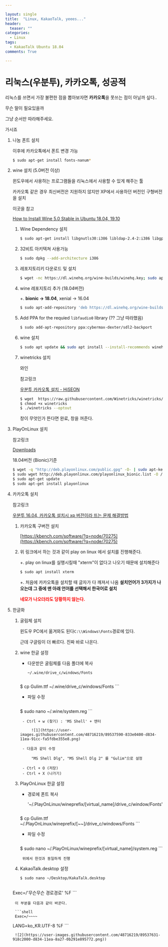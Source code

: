 ```yaml
---

layout: single
title:  "Linux, KakaoTalk, yeees..."
header:
  teaser: ""
categories: 
  - Linux
tags:
  - KakaoTalk Ubuntu 18.04
comments: True

---
```


# 리눅스(우분투), 카카오톡, 성공적

리눅스를 쓰면서 가장 불편한 점을 뽑아보자면 **카카오톡**을 못쓰는 점이 아닐까 싶다..

무슨 말이 필요있을까

그냥 순서만 따라해주세요.

가시죠


1. 나눔 폰트 설치

    이후에 카카오톡에서 폰트 변경 가능

    ```bash
    $ sudo apt-get install fonts-nanum*
    ```

2. wine 설치 (5.0버전 이상)

    윈도우에서 사용하는 프로그램들을 리눅스에서 사용할 수 있게 해주는 툴

    카카오톡 같은 경우 최신버전은 지원하지 않지만 XP에서 사용하던 버전인 구형버전을 설치

    이곳을 참고

    [How to Install Wine 5.0 Stable in Ubuntu 18.04, 19.10](http://ubuntuhandbook.org/index.php/2020/01/install-wine-5-0-stable-ubuntu-18-04-19-10/)

    1. Wine Dependency 설치

        ```bash
        $ sudo apt-get install libgnutls30:i386 libldap-2.4-2:i386 libgpg-error0:i386 libxml2:i386 libasound2-plugins:i386 libsdl2-2.0-0:i386 libfreetype6:i386 libdbus-1-3:i386 libsqlite3-0:i386
        ```

    2. 32비트 아키텍쳐 사용가능

        ```bash
        $ sudo dpkg --add-architecture i386
        ```

    3. 레포지토리키 다운로드 및 설치

        ```bash
        $ wget -nc https://dl.winehq.org/wine-builds/winehq.key; sudo apt-key add winehq.key
        ```

    4. wine 레포지토리 추가 (18.04버전)

        +. **bionic → 18.04**, xenial → 16.04

        ```bash
        $ sudo apt-add-repository 'deb https://dl.winehq.org/wine-builds/ubuntu/ bionic main'
        ```

    5. Add PPA for the requied `libfaudio0` library (?? 그냥 따라했음)

        ```bash
        $ sudo add-apt-repository ppa:cybermax-dexter/sdl2-backport
        ```

    6. wine 설치

        ```bash
        $ sudo apt update && sudo apt install --install-recommends winehq-stable
        ```

    7. winetricks 설치

        와인

        참고링크

        [우분투 카카오톡 설치 - HiSEON](https://hiseon.me/linux/ubuntu/ubuntu-kakaotalk/)

        ```bash
        $ wget  https://raw.githubusercontent.com/Winetricks/winetricks/master/src/winetricks
        $ chmod +x winetricks
        $ ./winetricks --optout
        ```

        창이 무엇인가 뜬다면 완료, 창을 꺼준다.

3. PlayOnLinux 설치

    참고링크

    [Downloads](https://www.playonlinux.com/en/download.html)

    18.04버전 (Bionic)기준

    ```bash
    $ wget -q "http://deb.playonlinux.com/public.gpg" -O- | sudo apt-key add -
    $ sudo wget http://deb.playonlinux.com/playonlinux_bionic.list -O /etc/apt/sources.list.d/playonlinux.list
    $ sudo apt-get update
    $ sudo apt-get install playonlinux
    ```

4. 카카오톡 설치

    참고링크

    [우분투 16.04, 카카오톡 설치시 xp 버전이라 뜨는 문제 해결방법](https://medium.com/@onlytojay/%EC%9A%B0%EB%B6%84%ED%88%AC-16-04-%EC%B9%B4%EC%B9%B4%EC%98%A4%ED%86%A1-%EC%84%A4%EC%B9%98%EC%8B%9C-xp-%EB%B2%84%EC%A0%84%EC%9D%B4%EB%9D%BC-%EB%9C%A8%EB%8A%94-%EB%AC%B8%EC%A0%9C-%ED%95%B4%EA%B2%B0%EB%B0%A9%EB%B2%95-24c6135fae9d)

    1. 카카오톡 구버전 설치

        [https://kbench.com/software/?q=node/70275](https://kbench.com/software/?q=node/70275)

    2. 위 링크에서 하는 것과 같이 play on linux 에서 설치를 진행해준다.

        +. play on linux를 실행시킬때 "xterm"이 없다고 나오기 때문에 설치해준다

        ```bash
        $ sudo apt install xterm
        ```

        +. 처음에 카카오톡을 설치할 때 글자가 다 깨져서 나옴
        **설치언어가 3가지가 나오는데 그 중에 맨 아래 언어를 선택해서 한국어로 설치**
    
        <font color='red'>**네모가 나오더라도 당황하지 않는다.**</font>

5. 한글화
    1. 굴림체 설치

        윈도우 PC에서 옮겨와도 된다```C:\\Windows\Fonts```경로에 있다.

        근데 구글링이 더 빠르다. 진짜 바로 나온다.

    2. wine 한글 설정
        - 다운받은 굴림체를 다음 폴더에 복사

            ```~/.wine/drive_c/windows/Fonts```

            ```bash
        $ cp Gulim.ttf ~/.wine/drive_c/windows/Fonts
            ```
        
        - 파일 수정

            ```bash
        $ sudo nano ~/.wine/system.reg
            ```

            - Ctrl + w (찾기) : 'MS Shell' + 엔터

                ![1](https://user-images.githubusercontent.com/48716219/89537590-833e0400-d834-11ea-91cc-fa5fdbe355e8.png)

            - 다음과 같이 수정
        
                "MS Shell Dlg", "MS Shell Dlg 2" 를 "Gulim"으로 설정
        
            - Ctrl + O (저장)
            - Ctrl + X (나가기)
        
    3. PlayOnLinux 한글 설정
        - 경로에 폰트 복사

            '~/.PlayOnLinux/wineprefix/[virtual_name]/drive_c/window/Fonts'

            ```bash
        $ cp Gulim.ttf ~/.PlayOnLinux/wineprefix/[~~]/drive_c/windows/Fonts
            ```
        
        - 파일 수정

            ```bash
        $ sudo nano ~/.PlayOnLinux/wineprefix/[virtual_name]/system.reg
            ```
        
            위에서 한것과 동일하게 진행
        
    4. KakaoTalk.desktop 설정

        ```bash
        $ sudo nano ~/Desktop/KakaTalk.desktop
        ```

        ```shell
    Exec=/'무슨무슨 경로경로' %F
        ```

        이 부분을 다음과 같이 바꾼다.

        ```shell
        Exec=/~~~~
    LANG=ko_KR.UTF-8 %F
        ```
        
        ![2](https://user-images.githubusercontent.com/48716219/89537631-918c2000-d834-11ea-8a27-0b291e895772.png))

